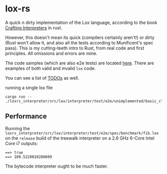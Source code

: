 # lox-rs

A quick n dirty implementation of the Lox language, according to the book [Crafting Interpreters](https://craftinginterpreters.com/) in rust.

However, this doesn't mean its quick (compilers certainly aren't!) or dirty (Rust won't allow it, and also all the tests according to Munificent's spec pass). This is my cutting-teeth intro to Rust, from real code and first principles. All omissions and errors are mine.

The code samples (which are also e2e tests) are located [here](./loxrs_interpreter/src/lox/interpreter/test/e2e/). There are examples of both valid and invalid `lox` code.

You can see a list of [TODOs](./todo.md) as well.

running a single lox file

```shell
cargo run -- ./loxrs_interpreter/src/lox/interpreter/test/e2e/unimplemented/basic_class.lox

```

## Performance

Running the `loxrs_interpreter/src/lox/interpreter/test/e2e/spec/benchmark/fib.lox` on the `release` build of the treewalk interpreter on a 2.6 GHz 6-Core Intel Core i7 outputs:

```
==> true
==> 189.5220010280609
```

The bytecode interpreter ought to be much faster.
